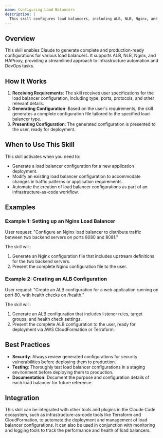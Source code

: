 ```yaml
---
name: Configuring Load Balancers
description: |
  This skill configures load balancers, including ALB, NLB, Nginx, and HAProxy. It generates production-ready configurations based on specified requirements and infrastructure. Use this skill when the user asks to "configure load balancer", "create load balancer config", "generate nginx config", "setup HAProxy", or mentions specific load balancer types like "ALB" or "NLB". It's ideal for DevOps tasks, infrastructure automation, and generating load balancer configurations for different environments.
---
```


## Overview

This skill enables Claude to generate complete and production-ready configurations for various load balancers. It supports ALB, NLB, Nginx, and HAProxy, providing a streamlined approach to infrastructure automation and DevOps tasks.

## How It Works

1. **Receiving Requirements**: The skill receives user specifications for the load balancer configuration, including type, ports, protocols, and other relevant details.
2. **Generating Configuration**: Based on the user's requirements, the skill generates a complete configuration file tailored to the specified load balancer type.
3. **Presenting Configuration**: The generated configuration is presented to the user, ready for deployment.

## When to Use This Skill

This skill activates when you need to:
- Generate a load balancer configuration for a new application deployment.
- Modify an existing load balancer configuration to accommodate changes in traffic patterns or application requirements.
- Automate the creation of load balancer configurations as part of an infrastructure-as-code workflow.

## Examples

### Example 1: Setting up an Nginx Load Balancer

User request: "Configure an Nginx load balancer to distribute traffic between two backend servers on ports 8080 and 8081."

The skill will:
1. Generate an Nginx configuration file that includes upstream definitions for the two backend servers.
2. Present the complete Nginx configuration file to the user.

### Example 2: Creating an ALB Configuration

User request: "Create an ALB configuration for a web application running on port 80, with health checks on /health."

The skill will:
1. Generate an ALB configuration that includes listener rules, target groups, and health check settings.
2. Present the complete ALB configuration to the user, ready for deployment via AWS CloudFormation or Terraform.

## Best Practices

- **Security**: Always review generated configurations for security vulnerabilities before deploying them to production.
- **Testing**: Thoroughly test load balancer configurations in a staging environment before deploying them to production.
- **Documentation**: Document the purpose and configuration details of each load balancer for future reference.

## Integration

This skill can be integrated with other tools and plugins in the Claude Code ecosystem, such as infrastructure-as-code tools like Terraform and CloudFormation, to automate the deployment and management of load balancer configurations. It can also be used in conjunction with monitoring and logging tools to track the performance and health of load balancers.